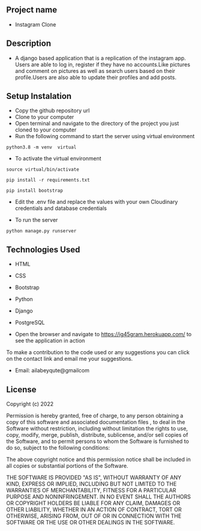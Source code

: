 ## Project name
* Instagram Clone
## Description
* A django based application that is a 
replication of the instagram app. Users are 
able to log in, register if they have no 
accounts.Like pictures and comment on 
pictures as well as search users based on 
their profile.Users are also able to update 
their profiles and add posts.

## Setup Instalation
- Copy the github repository url
- Clone to your computer
- Open terminal and navigate to the 
directory of the project you just cloned to 
your computer
- Run the following command to start the 
server using virtual environment


```
python3.8 -m venv  virtual
```
- To activate the virtual environment

```
source virtual/bin/activate
```

```
pip install -r requirements.txt
```

```
pip install bootstrap
```
- Edit the .env file and replace the values
with your own Cloudinary credentials and 
database credentials

- To run the server

```
python manage.py runserver

```
## Technologies Used
- HTML
- CSS
- Bootstrap
- Python
- Django
- PostgreSQL

- Open the browser and navigate to https://ig45gram.herokuapp.com/
 to see the application in 
action

To make a contribution to the code used or 
any suggestions you can click on the 
contact link and email me your suggestions.

- Email: ailabeyqute@gmailcom

## License
Copyright (c) 2022

Permission is hereby granted, free of 
charge, to any person obtaining a copy
of this software and associated 
documentation files , to deal
in the Software without restriction, 
including without limitation the rights
to use, copy, modify, merge, publish, 
distribute, sublicense, and/or sell
copies of the Software, and to permit 
persons to whom the Software is
furnished to do so, subject to the 
following conditions:

The above copyright notice and this 
permission notice shall be included in all
copies or substantial portions of the 
Software.

THE SOFTWARE IS PROVIDED "AS IS", WITHOUT 
WARRANTY OF ANY KIND, EXPRESS OR
IMPLIED, INCLUDING BUT NOT LIMITED TO THE 
WARRANTIES OF MERCHANTABILITY,
FITNESS FOR A PARTICULAR PURPOSE AND 
NONINFRINGEMENT. IN NO EVENT SHALL THE
AUTHORS OR COPYRIGHT HOLDERS BE LIABLE FOR 
ANY CLAIM, DAMAGES OR OTHER
LIABILITY, WHETHER IN AN ACTION OF 
CONTRACT, TORT OR OTHERWISE, ARISING FROM,
OUT OF OR IN CONNECTION WITH THE SOFTWARE 
OR THE USE OR OTHER DEALINGS IN THE
SOFTWARE.


